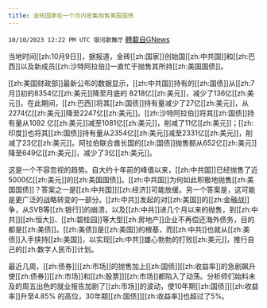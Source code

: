 ```yaml
---
title: 金砖国家在一个月内密集抛售美国国债
---
```

`10/10/2023 12:22 PM UTC 银河歌舞厅` [轉載自GNews](https://gnews.org/articles/1813632)

当地时间[[zh:10月9日]]，据报道，金砖[[zh:国家]]创始国[[zh:中共国]]和[[zh:巴西]]以及新成员[[zh:沙特阿拉伯]]一直忙于抛售其所持[[zh:美国国债]]。

[[zh:美国财政部]]最新公布的数据显示，[[zh:中共国]]持有的[[zh:国债]]从[[zh:7月]]初的8354亿[[zh:美元]]降至月底的 8218亿[[zh:美元]]，减少了136亿[[zh:美元]]。在此期间，[[zh:巴西]]将其[[zh:国债]]持有量减少了27亿[[zh:美元]]，从 2274亿[[zh:美元]]降至2247亿[[zh:美元]]。[[zh:沙特阿拉伯]]将其[[zh:国债]]持有量从1092 亿[[zh:美元]]减至1081亿[[zh:美元]]，削减了11亿[[zh:美元]]；[[zh:印度]]也将其[[zh:国债]]持有量从2354亿[[zh:美元]]减至2331亿[[zh:美元]]，削减了23亿[[zh:美元]]。阿拉伯联合酋长国的[[zh:国债]]抛售额从652亿[[zh:美元]]降至649亿[[zh:美元]]，减少了3亿[[zh:美元]]。

这是一个不容忽视的趋势。自大约十年前的峰值以来，[[zh:中共国]]已经抛售了近5000亿[[zh:美元]]的[[zh:美国国债]]。[[zh:中共国]]为何如此积极地抛售[[zh:美国国债]]？答案之一是[[zh:中共国]][[zh:经济]]可能放缓。另一个答案是，这可能是更广泛的战略转变的一部分。[[zh:中共]]发起的对[[zh:美国]]的[[zh:金融战]]争，从SVB等[[zh:银行]]的崩溃，以及[[zh:中共]]进几个月以来的抛售，到[[zh:中共]][[zh:恒大]]、[[zh:碧桂园]]等大型[[zh:房地产]]企业不再偿还海外债务，目的都是[[zh:美债]]。[[zh:美债]]是[[zh:美国]]的根基，而[[zh:中共]]也就从[[zh:美债]]入手挟持[[zh:美国]]，以实现[[zh:中共]]雄心勃勃的打败[[zh:美元]]，推行自己的[[zh:数字人民币]]计划。

最近几周，[[zh:债券]][[zh:市场]]的抛售加上[[zh:国债]][[zh:收益率]]的急剧飙升使[[zh:债券]][[zh:市场]]和[[zh:股票]][[zh:市场]]都陷入了动荡。分析师们始料未及的周五出色的就业报告加剧了[[zh:市场]]的波动，使10年期[[zh:国债]][[zh:收益率]]升至4.85% 的高位，30年期[[zh:国债]][[zh:收益率]]也超过了5%。

